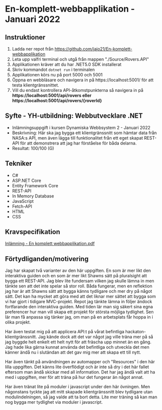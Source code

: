 # En-komplett-webbapplikation - Januari 2022
## Instruktioner
1. Ladda ner repot från https://github.com/jajo21/En-komplett-webbapplikation
2. Leta upp valfri terminal och utgå från mappen "./Source/Rovers.API"
3. Applikationen kräver att du har .NET5.0 SDK installerat
4. Skriv kommandot ```dotnet run``` i terminalen
5. Applikationen körs nu på port 5000 och 5001
6. Öppna en webbläsare och navigera in på https://localhost:5001/ för att testa klientgränssnittet.
7. Vill du endast kontrollera API-åtkomstpunkterna så navigera in på **https://localhost:5001/api/rovers eller https://localhost:5001/api/rovers/{roverId}**

## Syfte - YH-utbildning: Webbutvecklare .NET
* Inlämningsuppgift i kursen Dynamiska Webbsystem 2 - Januari 2022
* Beskrivning: Här ska jag bygga ett klientgränssnitt som hämtar data från NASA:s API, men även lägga till funktionalitet från ett eget skapat REST-API för att demonstrera att jag har förståelse för båda delarna.
* Resultat: 100/100 (G)

## Tekniker
* C#
* ASP.NET Core
* Entity Framework Core
* REST-API
* In Memory Database
* JavaScript
* Fetch-API
* HTML
* CSS

## Kravspecifikation
[Inlämning - En komplett webbapplikation.pdf](https://github.com/jajo21/En-komplett-webbapplikation/files/8840142/Inlamning.-.En.komplett.webbapplikation.pdf)

## Förtydliganden/motivering
Jag har skapat två varianter av den här uppgiften. En som är mer likt den interaktiva guiden och en som är mer likt Shawns sätt på pluralsight att bygga ett REST-API. Jag blev lite fundersam vilken jag skulle lämna in men tänkte sen att det inte spelar så stor roll. Båda fungerar, men en reflektion jag har är att Shawns sätt att bygga känns tydligare och mer dry på något sätt. Det kan ha mycket att göra med att det liknar mer sättet att bygga som vi har gjort i tidigare MVC-projekt. Repot jag tänkte lämna in följer ändock fortfarande den interaktiva guiden. Med tiden lär man sig säkert sina egna preferencer hur man vill skapa ett projekt för största möjliga tydlighet. Sen lär man få anpassa sig tänker jag, om man på en arbetsplats får hoppa in i olika projekt. 

Har även testat mig på att applicera API:t på vårat befintliga hackaton-klientgränssnitt. Jag kände dock att det var något jag ville träna mer på så jag byggde helt enkelt ett helt nytt för att fräscha upp minnet än en gång. Jag hade lika gärna kunnat använda det befintliga och utveckla det men känner ändå nu i slutändan att det gav mig mer att skapa ett till nytt.

Har även tänkt på användningen av automapper och "Resources" i den här lilla uppgiften. Det känns lite överflödigt och är inte så dry i det här fallet eftersom man ändå skickar med all information. Det har jag ändå valt att ha med i uppgiften, mer för att träna på hur det fungerar än något annat.

Har även tränat lite på moduler i javascript under den här övningen. Men någonstans tyckte jag att mitt skapade klientgränssnitt blev tydligare utan modulindelningen, så jag valde att ta bort detta. Lite mer träning så kan man nog bygga mer tydlighet via moduler i javascript.
